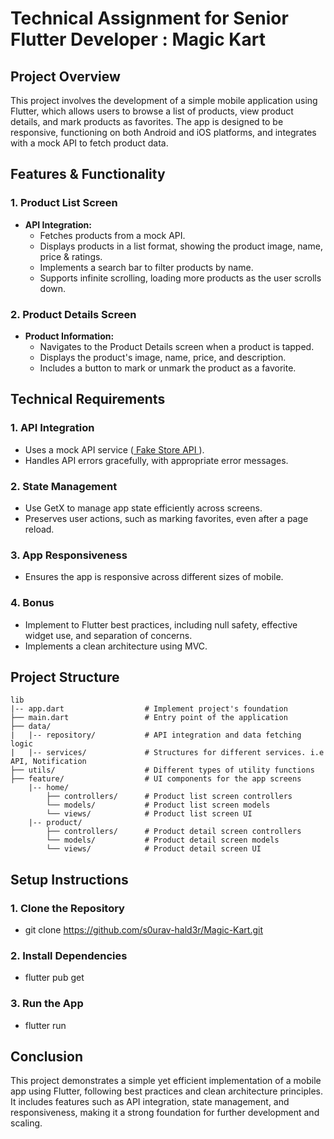 # Technical Assignment for Senior Flutter Developer : Magic Kart

## Project Overview

This project involves the development of a simple mobile application using Flutter, which allows users to browse a list of products, view product details, and mark products as favorites. The app is designed to be responsive, functioning on both Android and iOS platforms, and integrates with a mock API to fetch product data.

## Features & Functionality

### 1. Product List Screen

- **API Integration:**
  - Fetches products from a mock API.
  - Displays products in a list format, showing the product image, name, price & ratings.
  - Implements a search bar to filter products by name.
  - Supports infinite scrolling, loading more products as the user scrolls down.

### 2. Product Details Screen

- **Product Information:**
  - Navigates to the Product Details screen when a product is tapped.
  - Displays the product's image, name, price, and description.
  - Includes a button to mark or unmark the product as a favorite.

## Technical Requirements

### 1. API Integration

- Uses a mock API service ([ Fake Store API ](https://fakestoreapi.com/docs)).
- Handles API errors gracefully, with appropriate error messages.

### 2. State Management

- Use GetX to manage app state efficiently across screens.
- Preserves user actions, such as marking favorites, even after a page reload.

### 3. App Responsiveness

- Ensures the app is responsive across different sizes of mobile.

### 4. Bonus

- Implement to Flutter best practices, including null safety, effective widget use, and separation of concerns.
- Implements a clean architecture using MVC.

## Project Structure

```
lib
|-- app.dart                  # Implement project's foundation
├── main.dart                 # Entry point of the application
├── data/
|   |-- repository/           # API integration and data fetching logic
|   |-- services/             # Structures for different services. i.e API, Notification
├── utils/                    # Different types of utility functions
├── feature/                  # UI components for the app screens
    |-- home/
        ├── controllers/      # Product list screen controllers
        └── models/           # Product list screen models
        └── views/            # Product list screen UI
    |-- product/
        ├── controllers/      # Product detail screen controllers
        └── models/           # Product detail screen models
        └── views/            # Product detail screen UI
```

## Setup Instructions

### 1. Clone the Repository

- git clone https://github.com/s0urav-hald3r/Magic-Kart.git

### 2. Install Dependencies

- flutter pub get

### 3. Run the App

- flutter run

## Conclusion

This project demonstrates a simple yet efficient implementation of a mobile app using Flutter, following best practices and clean architecture principles. It includes features such as API integration, state management, and responsiveness, making it a strong foundation for further development and scaling.
